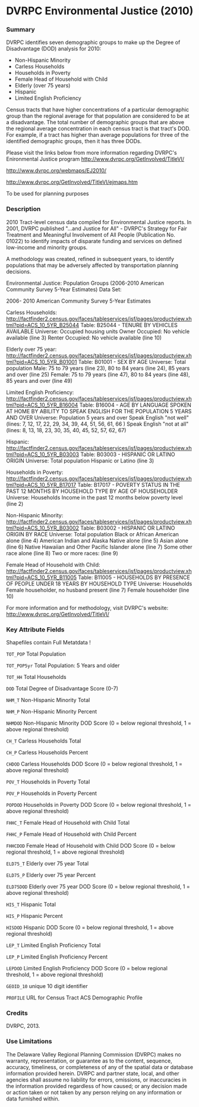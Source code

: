 # DVRPC Environmental Justice (2010)

### Summary
DVRPC identifies seven demographic groups to make up the Degree of Disadvantage (DOD) analysis for 2010:

- Non-Hispanic Minority
- Carless Households
- Households in Poverty
- Female Head of Household with Child
- Elderly (over 75 years)
- Hispanic
- Limited English Proficiency

Census tracts that have higher concentrations of a particular demographic group than the regional average for that population are considered to be at a disadvantage. The total number of demographic groups that are above the regional average concentration in each census tract is that tract's DOD. For example, if a tract has higher than average populations for three of the identified demographic groups, then it has three DODs.

Please visit the links below from more information regarding DVRPC's Enironmental Justice program
http://www.dvrpc.org/GetInvolved/TitleVI/

http://www.dvrpc.org/webmaps/EJ2010/

http://www.dvrpc.org/GetInvolved/TitleVI/ejmaps.htm

To be used for planning purposes

### Description
2010 Tract-level census data compiled for Environmental Justice reports. In 2001, DVRPC published "...and Justice for All" - DVRPC's Strategy for Fair Treatment and Meaningful Involvement of All People (Publication No. 01022) to identify impacts of disparate funding and services on defined low-income and minority groups. 

A methodology was created, refined in subsequent years, to identify populations that may be adversely affected by transportation planning decisions. 

Environmental Justice: 
Population Groups (2006-2010 American Community Survey 5-Year Estimates) Data Set: 

2006- 2010 American Community Survey 5-Year Estimates 

Carless Households: http://factfinder2.census.gov/faces/tableservices/jsf/pages/productview.xhtml?pid=ACS_10_5YR_B25044 Table: B25044 - TENURE BY VEHICLES AVAILABLE Universe: Occupied housing units Owner Occupied: No vehicle available (line 3) Renter Occupied: No vehicle available (line 10) 

Elderly over 75 year: http://factfinder2.census.gov/faces/tableservices/jsf/pages/productview.xhtml?pid=ACS_10_5YR_B01001 Table: B01001 - SEX BY AGE Universe: Total population Male: 75 to 79 years (line 23), 80 to 84 years (line 24), 85 years and over (line 25) Female: 75 to 79 years (line 47), 80 to 84 years (line 48), 85 years and over (line 49) 

Limited English Proficiency: http://factfinder2.census.gov/faces/tableservices/jsf/pages/productview.xhtml?pid=ACS_10_5YR_B16004 Table: B16004 - AGE BY LANGUAGE SPOKEN AT HOME BY ABILITY TO SPEAK ENGLISH FOR THE POPULATION 5 YEARS AND OVER Universe: Population 5 years and over Speak English "not well" (lines: 7, 12, 17, 22, 29, 34, 39, 44, 51, 56, 61, 66 ) Speak English "not at all" (lines: 8, 13, 18, 23, 30, 35, 40, 45, 52, 57, 62, 67) 

Hispanic: http://factfinder2.census.gov/faces/tableservices/jsf/pages/productview.xhtml?pid=ACS_10_5YR_B03003 Table: B03003 - HISPANIC OR LATINO ORIGIN Universe: Total population Hispanic or Latino (line 3) 


Households in Poverty: http://factfinder2.census.gov/faces/tableservices/jsf/pages/productview.xhtml?pid=ACS_10_5YR_B17017 Table: B17017 - POVERTY STATUS IN THE PAST 12 MONTHS BY HOUSEHOLD TYPE BY AGE OF HOUSEHOLDER Universe: Households Income in the past 12 months below poverty level (line 2) 

Non-Hispanic Minority: http://factfinder2.census.gov/faces/tableservices/jsf/pages/productview.xhtml?pid=ACS_10_5YR_B03002 Table: B03002 - HISPANIC OR LATINO ORIGIN BY RACE Universe: Total population Black or African American alone (line 4) American Indian and Alaska Native alone (line 5) Asian alone (line 6) Native Hawaiian and Other Pacific Islander alone (line 7) Some other race alone (line 8) Two or more races: (line 9) 


Female Head of Household with Child: http://factfinder2.census.gov/faces/tableservices/jsf/pages/productview.xhtml?pid=ACS_10_5YR_B11005 Table: B11005 - HOUSEHOLDS BY PRESENCE OF PEOPLE UNDER 18 YEARS BY HOUSEHOLD TYPE Universe: Households Female householder, no husband present (line 7) Female householder (line 10) 

For more information and for methodology, visit DVRPC's website: http://www.dvrpc.org/GetInvolved/TitleVI/

### Key Attribute Fields
Shapefiles contain Full Metatdata !

`TOT_POP` Total Population

`TOT_POP5yr` Total Population: 5 Years and older

`TOT_HH` Total Households

`DOD` Total Degree of Disadvantage Score (0-7)

`NHM_T` Non-Hispanic Minority Total

`NHM_P` Non-Hispanic Minority Percent

`NHMDOD` Non-Hispanic Minority DOD Score (0 = below regional threshold, 1 = above regional threshold)

`CH_T` Carless Households Total

`CH_P` Carless Households Percent 

`CHDOD` Carless Households DOD Score (0 = below regional threshold, 1 = above regional threshold)

`POV_T` Households in Poverty Total

`POV_P` Households in Poverty Percent

`POPDOD` Households in Poverty DOD Score (0 = below regional threshold, 1 = above regional threshold)

`FHHC_T` Female Head of Household with Child Total

`FHHC_P` Female Head of Household with Child Percent

`FHHCDOD` Female Head of Household with Child DOD Score (0 = below regional threshold, 1 = above regional threshold)

`ELD75_T` Elderly over 75 year Total

`ELD75_P` Elderly over 75 year Percent

`ELD75DOD` Elderly over 75 year DOD Score (0 = below regional threshold, 1 = above regional threshold)

`HIS_T` Hispanic Total

`HIS_P` Hispanic Percent

`HISDOD` Hispanic DOD Score (0 = below regional threshold, 1 = above regional threshold)

`LEP_T` Limited English Proficiency Total

`LEP_P` Limited English Proficiency Percent

`LEPDOD` Limited English Proficiency DOD Score (0 = below regional threshold, 1 = above regional threshold)

`GEOID_10` unique 10 digit identifier

`PROFILE` URL for Census Tract ACS Demographic Profile


### Credits
DVRPC, 2013.

### Use Limitations
The Delaware Valley Regional Planning Commission (DVRPC) makes no warranty, representation, or guarantee as to the content, sequence, accuracy, timeliness, or completeness of any of the spatial data or database information provided herein. DVRPC and partner state, local, and other agencies shall assume no liability for errors, omissions, or inaccuracies in the information provided regardless of how caused; or any decision made or action taken or not taken by any person relying on any information or data furnished within. 



